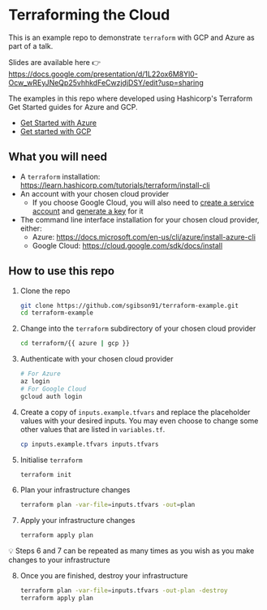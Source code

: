 # Terraforming the Cloud

This is an example repo to demonstrate `terraform` with GCP and Azure as part of a talk.

Slides are available here :point_right: <https://docs.google.com/presentation/d/1L22ox6M8Yl0-Ocw_wREyJNeQp25vhhkdFeCwzjdjDSY/edit?usp=sharing>

The examples in this repo where developed using Hashicorp's Terraform Get Started guides for Azure and GCP.

- [Get Started with Azure](https://learn.hashicorp.com/collections/terraform/azure-get-started)
- [Get started with GCP](https://learn.hashicorp.com/collections/terraform/gcp-get-started)

## What you will need

- A `terraform` installation: <https://learn.hashicorp.com/tutorials/terraform/install-cli>
- An account with your chosen cloud provider
  - If you choose Google Cloud, you will also need to [create a service account](https://cloud.google.com/iam/docs/creating-managing-service-accounts) and [generate a key](https://cloud.google.com/iam/docs/creating-managing-service-account-keys) for it
- The command line interface installation for your chosen cloud provider, either:
  - Azure: <https://docs.microsoft.com/en-us/cli/azure/install-azure-cli>
  - Google Cloud: <https://cloud.google.com/sdk/docs/install>

## How to use this repo

1. Clone the repo

    ```bash
    git clone https://github.com/sgibson91/terraform-example.git
    cd terraform-example
    ```

2. Change into the `terraform` subdirectory of your chosen cloud provider

    ```bash
    cd terraform/{{ azure | gcp }}
    ```

3. Authenticate with your chosen cloud provider

    ```bash
    # For Azure
    az login
    # For Google Cloud
    gcloud auth login
    ```

4. Create a copy of `inputs.example.tfvars` and replace the placeholder values with your desired inputs.
   You may even choose to change some other values that are listed in `variables.tf`.

    ```bash
    cp inputs.example.tfvars inputs.tfvars
    ```

5. Initialise `terraform`

    ```bash
    terraform init
    ```

6. Plan your infrastructure changes

    ```bash
    terraform plan -var-file=inputs.tfvars -out=plan
    ```

7. Apply your infrastructure changes

    ```bash
    terraform apply plan
    ```

:bulb: Steps 6 and 7 can be repeated as many times as you wish as you make changes to your infrastructure

8. Once you are finished, destroy your infrastructure

    ```bash
    terraform plan -var-file=inputs.tfvars -out-plan -destroy
    terraform apply plan
    ```
